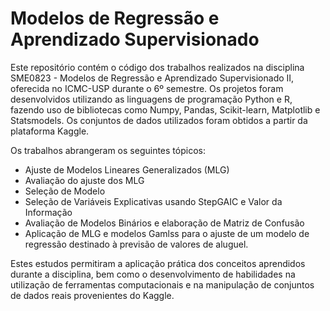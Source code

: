 # Modelos de Regressão e Aprendizado Supervisionado

Este repositório contém o código dos trabalhos realizados na disciplina SME0823 - Modelos de Regressão e Aprendizado Supervisionado II, oferecida no ICMC-USP durante o 6º semestre. Os projetos foram desenvolvidos utilizando as linguagens de programação Python e R, fazendo uso de bibliotecas como Numpy, Pandas, Scikit-learn, Matplotlib e Statsmodels. Os conjuntos de dados utilizados foram obtidos a partir da plataforma Kaggle.

Os trabalhos abrangeram os seguintes tópicos:

- Ajuste de Modelos Lineares Generalizados (MLG)
- Avaliação do ajuste dos MLG
- Seleção de Modelo
- Seleção de Variáveis Explicativas usando StepGAIC e Valor da Informação
- Avaliação de Modelos Binários e elaboração de Matriz de Confusão
- Aplicação de MLG e modelos Gamlss para o ajuste de um modelo de regressão destinado à previsão de valores de aluguel.

Estes estudos permitiram a aplicação prática dos conceitos aprendidos durante a disciplina, bem como o desenvolvimento de habilidades na utilização de ferramentas computacionais e na manipulação de conjuntos de dados reais provenientes do Kaggle.
